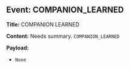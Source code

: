 ## Event: COMPANION_LEARNED

**Title:** COMPANION LEARNED

**Content:**
Needs summary.
`COMPANION_LEARNED`

**Payload:**
- `None`